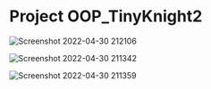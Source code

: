# Project OOP_TinyKnight2

![Screenshot 2022-04-30 212106](https://user-images.githubusercontent.com/74363236/166109456-e9c65d9a-1e27-490c-be34-e99cec1d0c95.jpg)

![Screenshot 2022-04-30 211342](https://user-images.githubusercontent.com/74363236/166109544-6e51fa0b-092b-4631-bc34-63299b91d97f.jpg)

![Screenshot 2022-04-30 211359](https://user-images.githubusercontent.com/74363236/166109558-e4995d13-e77c-42e1-a73f-bac0d28978d9.jpg)
